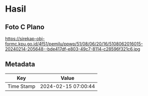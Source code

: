 # Hasil

## Foto C Plano

https://sirekap-obj-formc.kpu.go.id/4f51/pemilu/ppwp/51/08/06/20/16/5108062016015-20240214-205648--bde417df-e803-49c7-8114-c28596f321c6.jpg


## Metadata

| Key        | Value               |
| ---------- | ------------------- |
| Time Stamp | 2024-02-15 07:00:44 |



